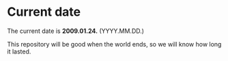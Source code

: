 # Current date

The current date is **2009.01.24.** (YYYY.MM.DD.)

This repository will be good when the world ends, so we will know how long it lasted.